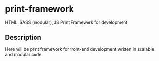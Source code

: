 # print-framework
HTML, SASS (modular), JS Print Framework for development

## Description

Here will be print framework for front-end development written in scalable and modular code